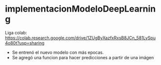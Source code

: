 # implementacionModeloDeepLearning
Liga colab: https://colab.research.google.com/drive/1ZUgByXazfxRxsB8JCn_581LySpu4o80t?usp=sharing

- Se entrenó el nuevo modelo con más epocas.
- Se agregó una funcion para hacer predicciones a partir de una imágen
